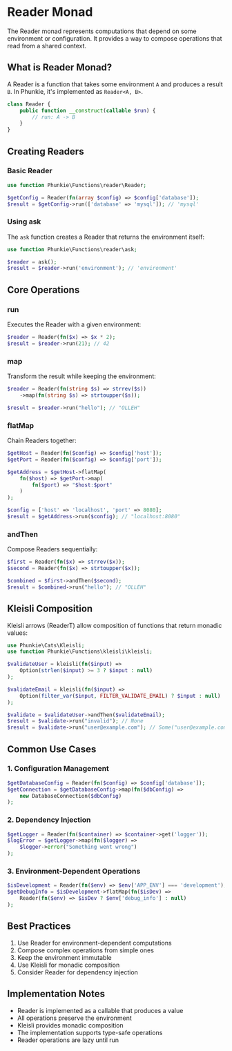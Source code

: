 # Reader Monad

The Reader monad represents computations that depend on some environment or configuration. It provides a way to compose operations that read from a shared context.

## What is Reader Monad?

A Reader is a function that takes some environment `A` and produces a result `B`. In Phunkie, it's implemented as `Reader<A, B>`.

```php
class Reader {
    public function __construct(callable $run) {
        // run: A -> B
    }
}
```

## Creating Readers

### Basic Reader
```php
use function Phunkie\Functions\reader\Reader;

$getConfig = Reader(fn(array $config) => $config['database']);
$result = $getConfig->run(['database' => 'mysql']); // 'mysql'
```

### Using ask
The `ask` function creates a Reader that returns the environment itself:
```php
use function Phunkie\Functions\reader\ask;

$reader = ask();
$result = $reader->run('environment'); // 'environment'
```

## Core Operations

### run
Executes the Reader with a given environment:
```php
$reader = Reader(fn($x) => $x * 2);
$result = $reader->run(21); // 42
```

### map
Transform the result while keeping the environment:
```php
$reader = Reader(fn(string $s) => strrev($s))
    ->map(fn(string $s) => strtoupper($s));

$result = $reader->run("hello"); // "OLLEH"
```

### flatMap
Chain Readers together:
```php
$getHost = Reader(fn($config) => $config['host']);
$getPort = Reader(fn($config) => $config['port']);

$getAddress = $getHost->flatMap(
    fn($host) => $getPort->map(
        fn($port) => "$host:$port"
    )
);

$config = ['host' => 'localhost', 'port' => 8080];
$result = $getAddress->run($config); // "localhost:8080"
```

### andThen
Compose Readers sequentially:
```php
$first = Reader(fn($x) => strrev($x));
$second = Reader(fn($x) => strtoupper($x));

$combined = $first->andThen($second);
$result = $combined->run("hello"); // "OLLEH"
```

## Kleisli Composition

Kleisli arrows (ReaderT) allow composition of functions that return monadic values:

```php
use Phunkie\Cats\Kleisli;
use function Phunkie\Functions\kleisli\kleisli;

$validateUser = kleisli(fn($input) => 
    Option(strlen($input) >= 3 ? $input : null)
);

$validateEmail = kleisli(fn($input) => 
    Option(filter_var($input, FILTER_VALIDATE_EMAIL) ? $input : null)
);

$validate = $validateUser->andThen($validateEmail);
$result = $validate->run("invalid"); // None
$result = $validate->run("user@example.com"); // Some("user@example.com")
```

## Common Use Cases

### 1. Configuration Management
```php
$getDatabaseConfig = Reader(fn($config) => $config['database']);
$getConnection = $getDatabaseConfig->map(fn($dbConfig) => 
    new DatabaseConnection($dbConfig)
);
```

### 2. Dependency Injection
```php
$getLogger = Reader(fn($container) => $container->get('logger'));
$logError = $getLogger->map(fn($logger) => 
    $logger->error("Something went wrong")
);
```

### 3. Environment-Dependent Operations
```php
$isDevelopment = Reader(fn($env) => $env['APP_ENV'] === 'development');
$getDebugInfo = $isDevelopment->flatMap(fn($isDev) => 
    Reader(fn($env) => $isDev ? $env['debug_info'] : null)
);
```

## Best Practices

1. Use Reader for environment-dependent computations
2. Compose complex operations from simple ones
3. Keep the environment immutable
4. Use Kleisli for monadic composition
5. Consider Reader for dependency injection

## Implementation Notes

- Reader is implemented as a callable that produces a value
- All operations preserve the environment
- Kleisli provides monadic composition
- The implementation supports type-safe operations
- Reader operations are lazy until run
